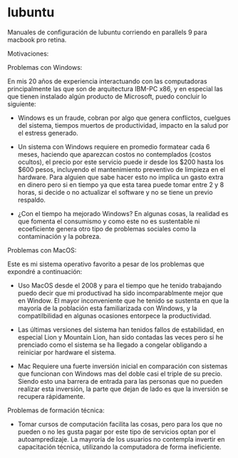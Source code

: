 lubuntu
=======

Manuales de configuración de lubuntu corriendo en parallels 9 para macbook pro retina.

Motivaciones:

Problemas con Windows:

En mis 20 años de experiencia interactuando con las computadoras principalmente las que son de arquitectura IBM-PC x86, y en especial las que tienen instalado algún producto de Microsoft, puedo concluir lo siguiente:

+	Windows es un fraude, cobran por algo que genera conflictos, cuelgues del sistema, tiempos muertos de productividad, impacto en la salud por el estress generado.

+	Un sistema con Windows requiere en promedio formatear cada 6 meses, haciendo que aparezcan costos no contemplados (costos ocultos), el precio por este servicio puede ir desde los $200 hasta los $600 pesos, incluyendo el mantenimiento preventivo de limpieza en el hardware. Para alguien que sabe hacer esto no implica un gasto extra en dinero pero si en tiempo ya que esta tarea puede tomar entre 2 y 8 horas, si decide o no actualizar el software y no se tiene un previo respaldo.

+	¿Con el tiempo ha mejorado Windows? En algunas cosas, la realidad es que fomenta el consumismo y como este no es sustentable ni ecoeficiente genera otro tipo de problemas sociales como la contaminación y la pobreza.

Problemas con MacOS:

Este es mi sistema operativo favorito a pesar de los problemas que expondré a continuación:

+	Uso MacOS desde el 2008 y para el tiempo que he tenido trabajando puedo decir que mi productivad ha sido incomparablmente mejor que en Window. El mayor inconveniente que he tenido se sustenta en que la mayoría de la población esta familiarizada con Windows, y la compatilbilidad en algunas ocasiones entorpece la productividad.

+	Las últimas versiones del sistema han tenidos fallos de estabilidad, en especial Lion y Mountain Lion, han sido contadas las veces pero si he prenciado como el sistema se ha llegado a congelar obligando a reiniciar por hardware el sistema.

+ 	Mac Requiere una fuerte inversión inicial en comparación con sistemas que funcionan con Windows mas del doble casi el triple de su precio. Siendo esto una barrera de entrada para las personas que no pueden realizar esta inversión, la parte que dejan de lado es que la inversión se recupera rápidamente.

Problemas de formación técnica:

+	Tomar cursos de computación facilita las cosas, pero para los que no pueden o no les gusta pagar por este tipo de servicios optan por el autoampredizaje. La mayroría de los usuarios no contempla invertir en capacitación técnica, utilizando la computadora de forma ineficiente.

